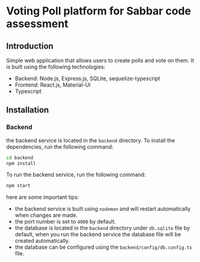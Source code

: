# Voting Poll platform for Sabbar code assessment

## Introduction

Simple web application that allows users to create polls and vote on them. It is built using the following technologies:

- Backend: Node.js, Express.js, SQLite, sequelize-typescript
- Frontend: React.js, Material-UI
- Typescript

## Installation

### Backend

the backend service is located in the `backend` directory. To install the dependencies, run the following command:

```bash
cd backend
npm install
```

To run the backend service, run the following command:

```bash
npm start
```

here are some important tips:

- the backend service is built using `nodemon` and will restart automatically when changes are made.
- the port number is set to `4000` by default.
- the database is located in the `backend` directory under `db.sqlite` file by default, when you run the backend service the database file will be created automatically.
- the database can be configured using the `backend/config/db.config.ts` file.
